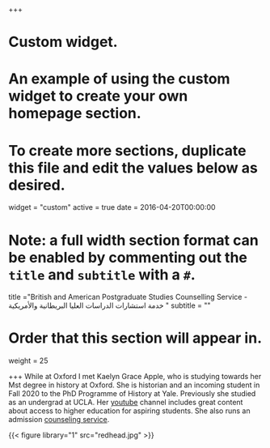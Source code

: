 +++
# Custom widget.
# An example of using the custom widget to create your own homepage section.
# To create more sections, duplicate this file and edit the values below as desired.
widget = "custom"
active = true
date = 2016-04-20T00:00:00

# Note: a full width section format can be enabled by commenting out the `title` and `subtitle` with a `#`.
title ="British and American Postgraduate Studies Counselling Service - خدمة استشارات الدراسات العليا البريطانية والأمريكية "
subtitle = ""

# Order that this section will appear in.
weight = 25


+++
While at Oxford I met Kaelyn Grace Apple, who is studying towards her Mst degree in history at Oxford.
She is historian and an incoming student in Fall 2020 to the PhD Programme of History at Yale. Previously she studied as an undergrad at UCLA.
Her [youtube](https://www.youtube.com/channel/UCrD1Qi9M48e5o9fSC3vRdXw?view_as=subscriber) channel includes great content about access to higher education for aspiring students.
She also runs an admission [counseling service](https://theredheadacademic.com/counseling/).


{{< figure library="1" src="redhead.jpg" >}}

